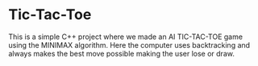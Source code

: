 # Tic-Tac-Toe

This is a simple C++ project where we made an AI TIC-TAC-TOE game using the MINIMAX algorithm. Here the computer uses backtracking and always makes the best move possible making the user lose or draw.
